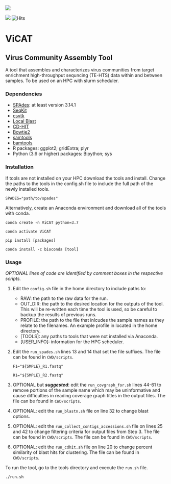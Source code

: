 
<a href="https://github.com/cvk1988/CLCuD_pop_pipe/graphs/contributors">
<img src="https://contrib.rocks/image?repo=cvk1988/CLCuD_pop_pipe" />
</a>

<img src="https://komarev.com/ghpvc/?username=cvk1988"/> ![Hits](https://hitcounter.pythonanywhere.com/count/tag.svg?url=https://github.com/cvk1988/CLCuD_pop_pipe/) 



# **ViCAT**

## Virus Community Assembly Tool
  A tool that assembles and characterizes virus communities from target enrichment high-throughput sequncing (TE-HTS)  data within and between samples. To be used on an HPC with slurm scheduler. 

### Dependencies
- [SPAdes](https://github.com/ablab/spades): at least version 3.14.1
- [SeqKit](https://github.com/shenwei356/seqkit)
- [csvtk](https://github.com/shenwei356/csvtk)
- [Local Blast](https://blast.ncbi.nlm.nih.gov/Blast.cgi?CMD=Web&PAGE_TYPE=BlastDocs&DOC_TYPE=Download)
- [CD-HIT](http://bioinformatics.org/cd-hit/)
- [Bowtie2](https://bowtie-bio.sourceforge.net/bowtie2/index.shtml)
- [samtools](http://www.htslib.org/)
- [bamtools](https://github.com/pezmaster31/bamtools)
- R packages: ggplot2; gridExtra; plyr
- Python (3.6 or higher) packages: Bipython; sys

### Installation

If tools are not installed on your HPC download the tools and install. Change the paths to the tools in the config.sh file to include the full path of the newly installed tools.

`SPADES="path/to/spades"`



Alternatively, create an Anaconda environment and download all of the tools with conda.

`conda create -n ViCAT python=3.7`

`conda activate ViCAT`

`pip install [packages]`

`conda install -c bioconda [tool]`

### Usage
*OPTIONAL lines of code are identified by comment boxes in the respective scripts.*

1. Edit the `config.sh` file in the home directory to include paths to:
    - RAW: the path to the raw data for the run.
    - OUT_DIR: the path to the desired location for the outputs of the tool. This will be re-written each time the tool is used, so be careful to backup the results of previous runs.
    - PROFILE: the path to the file that inlcudes the sample names as they relate to the filenames. An example profile in located in the home directory.
    - [TOOLS]: any paths to tools that were not installed via Anaconda.
    - [USER_INFO]: information for the HPC scheduler.
2. Edit the `run_spades.sh` lines 13 and 14 that set the file suffixes. The file can be found in `CWD/scripts`.

    `F1="${SMPLE}_R1.fastq"`
    
    `R1="${SMPLE}_R2.fastq"`
    
3. OPTIONAL but ***suggested***: edit the `run_covgraph_for.sh` lines 44-61 to remove portions of the sample name which may be uninformative and cause difficulties in reading coverage graph titles in the output files. The file can be found in `CWD/scripts`.
4. OPTIONAL: edit the `run_blastn.sh` file on line 32 to change blast options.
5. OPTIONAL: edit the `run_collect_contigs_accessions.sh` file on lines 25 and 42 to change filtering criteria for output files from Step 3. The file can be found in `CWD/scripts`. The file can be found in `CWD/scripts`.
6. OPTIONAL: edit the `run_cdhit.sh` file on line 20 to change percent similarity of blast hits for clustering. The file can be found in `CWD/scripts`.


To run the tool, go to the tools directory and execute the `run.sh` file.

`./run.sh`


